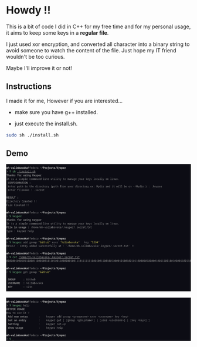 
# Howdy !!
This is a bit of code I did in C++ for my free time and for my personal usage, it aims to keep some keys in a **regular file**.

I just used xor encryption, and converted all character into a binary string to avoid someone to watch the content of the file.
Just hope my IT friend wouldn't be too curious.

Maybe I'll improve it or not!

## Instructions
I made it for me, However if you are interested...

- make sure you have g++ installed.

- just execute the install.sh.
```bash
sudo sh ./install.sh
```

## Demo
![image](.image/demo1.png)

![image](.image/demo2.png)